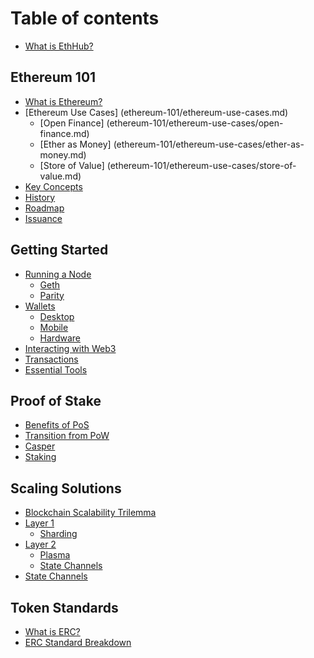 # Table of contents

* [What is EthHub?](README.md)

## Ethereum 101

* [What is Ethereum?](ethereum-101/what-is-ethereum.md)
* [Ethereum Use Cases] (ethereum-101/ethereum-use-cases.md)
	* [Open Finance] (ethereum-101/ethereum-use-cases/open-finance.md)
	* [Ether as Money] (ethereum-101/ethereum-use-cases/ether-as-money.md)
	* [Store of Value] (ethereum-101/ethereum-use-cases/store-of-value.md)
* [Key Concepts](ethereum-101/key-concepts.md)
* [History](ethereum-101/history.md)
* [Roadmap](ethereum-101/roadmap.md)
* [Issuance](ethereum-101/issuance.md)

## Getting Started

* [Running a Node](getting-started/running-a-node.md)
	* [Geth](getting-started/running-a-node/geth.md)
	* [Parity](getting-started/running-a-node/parity.md)
* [Wallets](getting-started/wallets.md)
	* [Desktop](getting-started/wallets/desktop.md)
	* [Mobile](getting-started/wallets/mobile.md)
	* [Hardware](getting-started/wallets/hardware.md)
* [Interacting with Web3](getting-started/interacting-with-web3.md)
* [Transactions](getting-started/transacting.md)
* [Essential Tools](getting-started/essential-tools.md)

## Proof of Stake

* [Benefits of PoS](proof-of-stake/benefits-of-pos.md)
* [Transition from PoW](proof-of-stake/transition-from-pow.md)
* [Casper](proof-of-stake/casper.md)
* [Staking](proof-of-stake/staking.md)

## Scaling Solutions

* [Blockchain Scalability Trilemma](scaling-solutions/blockchain-scalability-trilemma.md)
* [Layer 1](scaling-solutions/layer-1-scaling.md)
	* [Sharding](scaling-solutions/layer-1-scaling/sharding.md)
* [Layer 2](scaling-solutions/layer-2-scaling.md)
	* [Plasma](scaling-solutions/layer-2-scaling/plasma.md)
	* [State Channels](scaling-solutions/layer-2-scaling/state-channels.md)
* [State Channels](scaling-solutions/state-channels.md)

## Token Standards

* [What is ERC?](token-standards/what-is-erc.md)
* [ERC Standard Breakdown](token-standards/erc-standard-breakdown.md)

